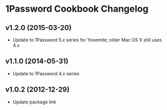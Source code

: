 1Password Cookbook Changelog
============================

v1.2.0 (2015-03-20)
-------------------
- Update to 1Password 5.x series for Yosemite; older Mac OS X still uses 4.x

v1.1.0 (2014-05-31)
-------------------
- Update to 1Password 4.x series

v1.0.2 (2012-12-29)
---------------------------
- Update package link
